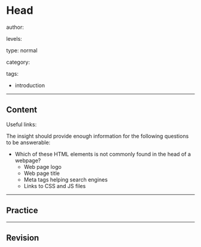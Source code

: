 # Head
author:

levels:

type: normal

category:

tags:
  - introduction

---
## Content

Useful links:


The insight should provide enough information for the following questions to be answerable:

  - Which of these HTML elements is not commonly found in the head of a webpage?
    - Web page logo
    - Web page title
    - Meta tags helping search engines
    - Links to CSS and JS files 

---
## Practice

---
## Revision

